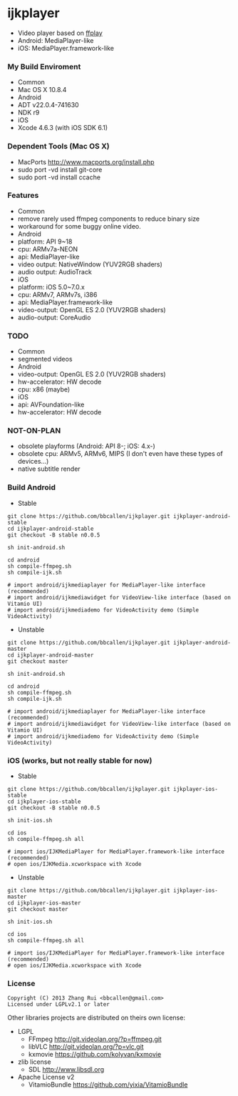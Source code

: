 ijkplayer
=========
- Video player based on [ffplay](http://ffmpeg.org)
 - Android: MediaPlayer-like 
 - iOS: MediaPlayer.framework-like

### My Build Enviroment
- Common
 - Mac OS X 10.8.4
- Android
 - ADT v22.0.4-741630
 - NDK r9
- iOS
 - Xcode 4.6.3 (with iOS SDK 6.1)

### Dependent Tools (Mac OS X)
- MacPorts http://www.macports.org/install.php
 - sudo port -vd install git-core
 - sudo port -vd install ccache

### Features
- Common
 - remove rarely used ffmpeg components to reduce binary size
 - workaround for some buggy online video.
- Android
 - platform: API 9~18
 - cpu: ARMv7a-NEON
 - api: MediaPlayer-like
 - video output: NativeWindow (YUV2RGB shaders)
 - audio output: AudioTrack
- iOS
 - platform: iOS 5.0~7.0.x
 - cpu: ARMv7, ARMv7s, i386
 - api: MediaPlayer.framework-like
 - video-output: OpenGL ES 2.0 (YUV2RGB shaders)
 - audio-output: CoreAudio

### TODO
- Common
 - segmented videos
- Android
 - video-output: OpenGL ES 2.0 (YUV2RGB shaders)
 - hw-accelerator: HW decode
 - cpu: x86 (maybe)
- iOS
 - api: AVFoundation-like
 - hw-accelerator: HW decode

### NOT-ON-PLAN
- obsolete playforms (Android: API 8-; iOS: 4.x-)
- obsolete cpu: ARMv5, ARMv6, MIPS (I don't even have these types of devices…)
- native subtitle render

### Build Android
- Stable

```
git clone https://github.com/bbcallen/ijkplayer.git ijkplayer-android-stable
cd ijkplayer-android-stable
git checkout -B stable n0.0.5

sh init-android.sh

cd android
sh compile-ffmpeg.sh
sh compile-ijk.sh

# import android/ijkmediaplayer for MediaPlayer-like interface (recommended)
# import android/ijkmediawidget for VideoView-like interface (based on Vitamio UI)
# import android/ijkmediademo for VideoActivity demo (Simple VideoActivity)
```

- Unstable

```
git clone https://github.com/bbcallen/ijkplayer.git ijkplayer-android-master
cd ijkplayer-android-master
git checkout master

sh init-android.sh

cd android
sh compile-ffmpeg.sh
sh compile-ijk.sh

# import android/ijkmediaplayer for MediaPlayer-like interface (recommended)
# import android/ijkmediawidget for VideoView-like interface (based on Vitamio UI)
# import android/ijkmediademo for VideoActivity demo (Simple VideoActivity)
```

### iOS (works, but not really stable for now)
- Stable

```
git clone https://github.com/bbcallen/ijkplayer.git ijkplayer-ios-stable
cd ijkplayer-ios-stable
git checkout -B stable n0.0.5

sh init-ios.sh

cd ios
sh compile-ffmpeg.sh all

# import ios/IJKMediaPlayer for MediaPlayer.framework-like interface (recommended)
# open ios/IJKMedia.xcworkspace with Xcode
```

- Unstable

```
git clone https://github.com/bbcallen/ijkplayer.git ijkplayer-ios-master
cd ijkplayer-ios-master
git checkout master

sh init-ios.sh

cd ios
sh compile-ffmpeg.sh all

# import ios/IJKMediaPlayer for MediaPlayer.framework-like interface (recommended)
# open ios/IJKMedia.xcworkspace with Xcode
```

### License

```
Copyright (C) 2013 Zhang Rui <bbcallen@gmail.com> 
Licensed under LGPLv2.1 or later
```

Other libraries projects are distributed on theirs own license:
- LGPL
  - FFmpeg http://git.videolan.org/?p=ffmpeg.git
  - libVLC http://git.videolan.org/?p=vlc.git
  - kxmovie https://github.com/kolyvan/kxmovie
- zlib license
  - SDL http://www.libsdl.org
- Apache License v2
  - VitamioBundle https://github.com/yixia/VitamioBundle

